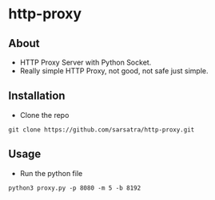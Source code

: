 # http-proxy
## About
* HTTP Proxy Server with Python Socket.
* Really simple HTTP Proxy, not good, not safe just simple.
## Installation
* Clone the repo
```
git clone https://github.com/sarsatra/http-proxy.git
```
## Usage
* Run the python file
```
python3 proxy.py -p 8080 -m 5 -b 8192
```
